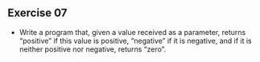 ## Exercise 07

- Write a program that, given a value received as a parameter, returns “positive” if this value is positive, “negative” if it is negative, and if it is neither positive nor negative, returns “zero”.